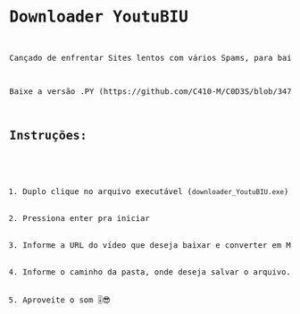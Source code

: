 <pre>
<h1>Downloader YoutuBIU</h1>
<p>Cançado de enfrentar Sites lentos com vários Spams, para baixar um arquivo do Youtube?</p>
<p>Baixe a versão .PY (https://github.com/C410-M/C0D3S/blob/34754173ece336a57e75d7783af8ee8f056e5ccc/Youtube_Downloader/downloader_YoutuBIU.py), ignore os anti-vírus e seja feliz baixando Áudios e Vídeos instântaneamente pelo seu terminal :)</p>
<h2>Instruções:</h2>
<ol>
    <li>Duplo clique no arquivo executável (<code>downloader_YoutuBIU.exe</code>)</li>
    <li>Pressiona enter pra iniciar</li>
    <li>Informe a URL do vídeo que deseja baixar e converter em MP3</li>
    <li>Informe o caminho da pasta, onde deseja salvar o arquivo. Ou apenas aperte Enter para salvar na pasta atual. Ex: <code>D:\Users\Downloads</code></li>
    <li>Aproveite o som 🎚️😎</li>
</ol>
</pre>
